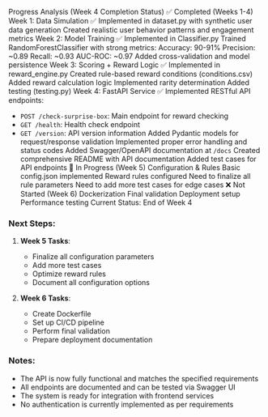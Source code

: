 Progress Analysis (Week 4 Completion Status)
✅ Completed (Weeks 1-4)
Week 1: Data Simulation ✅
Implemented in dataset.py with synthetic user data generation
Created realistic user behavior patterns and engagement metrics
Week 2: Model Training ✅
Implemented in Classifier.py
Trained RandomForestClassifier with strong metrics:
Accuracy: 90-91%
Precision: ~0.89
Recall: ~0.93
AUC-ROC: ~0.97
Added cross-validation and model persistence
Week 3: Scoring + Reward Logic ✅
Implemented in reward_engine.py
Created rule-based reward conditions (conditions.csv)
Added reward calculation logic
Implemented rarity determination
Added testing (testing.py)
Week 4: FastAPI Service ✅
Implemented RESTful API endpoints:
  - `POST /check-surprise-box`: Main endpoint for reward checking
  - `GET /health`: Health check endpoint
  - `GET /version`: API version information
Added Pydantic models for request/response validation
Implemented proper error handling and status codes
Added Swagger/OpenAPI documentation at `/docs`
Created comprehensive README with API documentation
Added test cases for API endpoints
🔄 In Progress (Week 5)
Configuration & Rules
Basic config.json implemented
Reward rules configured
Need to finalize all rule parameters
Need to add more test cases for edge cases
❌ Not Started (Week 6)
Dockerization
Final validation
Deployment setup
Performance testing
Current Status: End of Week 4

### Next Steps:
1. **Week 5 Tasks**:
   - Finalize all configuration parameters
   - Add more test cases
   - Optimize reward rules
   - Document all configuration options

2. **Week 6 Tasks**:
   - Create Dockerfile
   - Set up CI/CD pipeline
   - Perform final validation
   - Prepare deployment documentation

### Notes:
- The API is now fully functional and matches the specified requirements
- All endpoints are documented and can be tested via Swagger UI
- The system is ready for integration with frontend services
- No authentication is currently implemented as per requirements